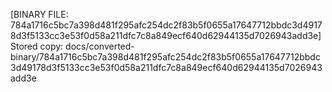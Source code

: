 [BINARY FILE: 784a1716c5bc7a398d481f295afc254dc2f83b5f0655a17647712bbdc3d49178d3f5133cc3e53f0d58a211dfc7c8a849ecf640d62944135d7026943add3e]
Stored copy: docs/converted-binary/784a1716c5bc7a398d481f295afc254dc2f83b5f0655a17647712bbdc3d49178d3f5133cc3e53f0d58a211dfc7c8a849ecf640d62944135d7026943add3e
